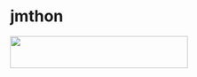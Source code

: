 # jmthon

<p align="left"><a href="https://heroku.com/deploy?template=https://github.com/jmthwnnjmthwn/mus1"> <img src="https://img.shields.io/badge/Deploy%20To%20Heroku-purple?style=for-the-badge&logo=heroku" width="320" height="58.45"/></a></p>

